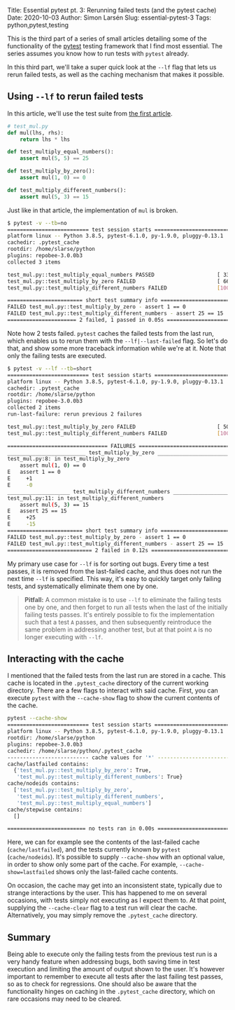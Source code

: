 Title: Essential pytest pt. 3: Rerunning failed tests (and the pytest cache)
Date: 2020-10-03
Author: Simon Larsén
Slug: essential-pytest-3
Tags: python,pytest,testing

This is the third part of a series of small articles detailing some of the
functionality of the [pytest](https://docs.pytest.org/en/latest/) testing
framework that I find most essential. The series assumes you know how to run
tests with `pytest` already.

In this third part, we'll take a super quick look at the `--lf` flag that lets
us rerun failed tests, as well as the caching mechanism that makes it possible.

## Using `--lf` to rerun failed tests
In this article, we'll use the test suite from [the first
article]({filename}essential_pytest_1.md).

```python
# test_mul.py
def mul(lhs, rhs):
    return lhs * lhs

def test_multiply_equal_numbers():
    assert mul(5, 5) == 25

def test_multiply_by_zero():
    assert mul(1, 0) == 0

def test_multiply_different_numbers():
    assert mul(5, 3) == 15
```

Just like in that article, the implementation of `mul` is broken.

```bash
$ pytest -v --tb=no
========================== test session starts ===========================
platform linux -- Python 3.8.5, pytest-6.1.0, py-1.9.0, pluggy-0.13.1
cachedir: .pytest_cache
rootdir: /home/slarse/python
plugins: repobee-3.0.0b3
collected 3 items                                                        

test_mul.py::test_multiply_equal_numbers PASSED                    [ 33%]
test_mul.py::test_multiply_by_zero FAILED                          [ 66%]
test_mul.py::test_multiply_different_numbers FAILED                [100%]

======================== short test summary info =========================
FAILED test_mul.py::test_multiply_by_zero - assert 1 == 0
FAILED test_mul.py::test_multiply_different_numbers - assert 25 == 15
====================== 2 failed, 1 passed in 0.05s =======================
```

Note how 2 tests failed. `pytest` caches the failed tests from the last run,
which enables us to rerun them with the `--lf|--last-failed` flag. So let's do
that, and show some more traceback information while we're at it. Note that
only the failing tests are executed.

```bash
$ pytest -v --lf --tb=short
========================== test session starts ===========================
platform linux -- Python 3.8.5, pytest-6.1.0, py-1.9.0, pluggy-0.13.1
cachedir: .pytest_cache
rootdir: /home/slarse/python
plugins: repobee-3.0.0b3
collected 2 items                                                        
run-last-failure: rerun previous 2 failures

test_mul.py::test_multiply_by_zero FAILED                          [ 50%]
test_mul.py::test_multiply_different_numbers FAILED                [100%]

================================ FAILURES ================================
_________________________ test_multiply_by_zero __________________________
test_mul.py:8: in test_multiply_by_zero
    assert mul(1, 0) == 0
E   assert 1 == 0
E     +1
E     -0
____________________ test_multiply_different_numbers _____________________
test_mul.py:11: in test_multiply_different_numbers
    assert mul(5, 3) == 15
E   assert 25 == 15
E     +25
E     -15
======================== short test summary info =========================
FAILED test_mul.py::test_multiply_by_zero - assert 1 == 0
FAILED test_mul.py::test_multiply_different_numbers - assert 25 == 15
=========================== 2 failed in 0.12s ============================
```

My primary use case for `--lf` is for sorting out bugs. Every time a test
passes, it is removed from the last-failed cache, and thus does not run the next
time `--lf` is specified. This way, it's easy to quickly target only failing
tests, and systematically eliminate them one by one.

> **Pitfall:** A common mistake is to use `--lf` to eliminate the failing tests
> one by one, and then forget to run all tests when the last of the initially
> failing tests passes. It's entirely possible to fix the implementation such
> that a test `A` passes, and then subsequently reintroduce the same problem in
> addressing another test, but at that point `A` is no longer executing with
> `--lf`.

## Interacting with the cache
I mentioned that the failed tests from the last run are stored in a cache. This
cache is located in the `.pytest_cache` directory of the current working
directory. There are a few flags to interact with said cache. First, you can
execute `pytest` with the `--cache-show` flag to show the current contents of
the cache.

```bash
pytest --cache-show
========================== test session starts ===========================
platform linux -- Python 3.8.5, pytest-6.1.0, py-1.9.0, pluggy-0.13.1
rootdir: /home/slarse/python
plugins: repobee-3.0.0b3
cachedir: /home/slarse/python/.pytest_cache
-------------------------- cache values for '*' --------------------------
cache/lastfailed contains:
  {'test_mul.py::test_multiply_by_zero': True,
   'test_mul.py::test_multiply_different_numbers': True}
cache/nodeids contains:
  ['test_mul.py::test_multiply_by_zero',
   'test_mul.py::test_multiply_different_numbers',
   'test_mul.py::test_multiply_equal_numbers']
cache/stepwise contains:
  []

========================= no tests ran in 0.00s ==========================
```

Here, we can for example see the contents of the last-failed cache
(`cache/lastfailed`), and the tests currently known by `pytest`
(`cache/nodeids`). It's possible to supply `--cache-show` with an optional
value, in order to show only some part of the cache. For example,
`--cache-show=lastfailed` shows only the last-failed cache contents.

On occasion, the cache may get into an inconsistent state, typically due to
strange interactions by the user. This has happened to me on several occasions,
with tests simply not executing as I expect them to. At that point, supplying
the `--cache-clear` flag to a test run will clear the cache. Alternatively, you
may simply remove the `.pytest_cache` directory.

## Summary
Being able to execute only the failing tests from the previous test run is a
very handy feature when addressing bugs, both saving time in test execution and
limiting the amount of output shown to the user. It's however important to
remember to execute all tests after the last failing test passes, so as to check
for regressions. One should also be aware that the functionality hinges on
caching in the `.pytest_cache` directory, which on rare occasions may need to be
cleared.
